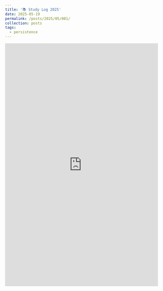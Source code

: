 ```yaml
---
title: '📚 Study Log 2025'
date: 2025-05-19
permalink: /posts/2025/05/001/
collection: posts
tags:
  - persistence
---
```

<iframe src="https://study-log-2025.super.site" width="100%" height="800px" style="border:none;"></iframe>